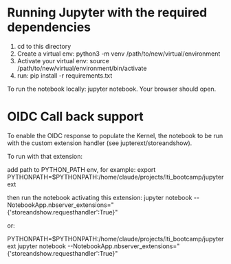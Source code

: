 # Running Jupyter with the required dependencies

1. cd to this directory
1. Create a virtual env: python3 -m venv /path/to/new/virtual/environment
2. Activate your virtual env: source /path/to/new/virtual/environment/bin/activate 
3. run: pip install -r requirements.txt

To run the notebook locally: jupyter notebook. Your browser should open.

# OIDC Call back support

To enable the OIDC response to populate the Kernel, the notebook to be run with the custom extension handler (see jupterext/storeandshow).

To run with that extension: 

add path to PYTHON_PATH env, for example:
export PYTHONPATH=$PYTHONPATH:/home/claude/projects/lti_bootcamp/jupyterext

then run the notebook activating this extension:
jupyter notebook --NotebookApp.nbserver_extensions="{'storeandshow.requesthandler':True}"
                                                                                                                 
or:

PYTHONPATH=$PYTHONPATH:/home/claude/projects/lti_bootcamp/jupyterext jupyter notebook --NotebookApp.nbserver_extensions="{'storeandshow.requesthandler':True}"